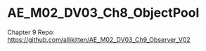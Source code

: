 # AE_M02_DV03_Ch8_ObjectPool
 

Chapter 9 Repo: https://github.com/allikitten/AE_M02_DV03_Ch9_Observer_V02
